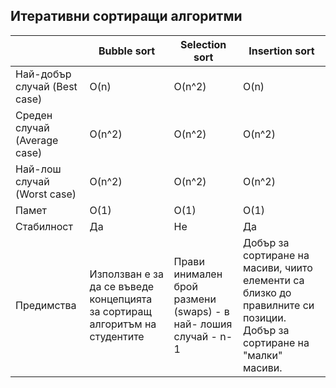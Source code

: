 ## Итеративни сортиращи алгоритми

||Bubble sort|Selection sort|Insertion sort|  
|--|--|--|--|  
|Най-добър случай (Best case) |O(n) |O(n^2) |O(n) |  
|Среден случай (Average case) |O(n^2) |O(n^2) |O(n^2) |  
|Най-лош случай (Worst case) |O(n^2) |O(n^2) |O(n^2) |  
|Памет |O(1) |O(1) |O(1) |  
|Стабилност |Да |Не |Да |  
|Предимства |Използван е за да се въведе концепцията за сортиращ алгоритъм на студентите |Прави инимален брой размени (swaps) - в най- лошия случай - n-1 |Добър за сортиране на масиви, чиито елементи са близко до правилните си позиции. Добър за сортиране на "малки" масиви. |    
